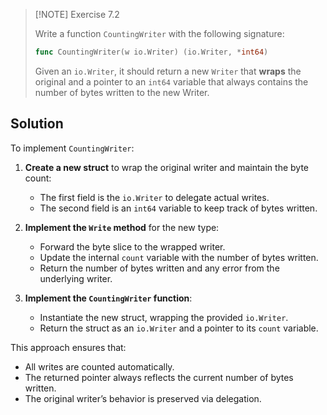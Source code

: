 > [!NOTE] Exercise 7.2
> 
> Write a function `CountingWriter` with the following signature:
>
> ```go
> func CountingWriter(w io.Writer) (io.Writer, *int64)
> ```
>
> Given an `io.Writer`, it should return a new `Writer` that **wraps** the original and a pointer to an `int64` variable that always contains the number of bytes written to the new Writer.

## Solution

To implement `CountingWriter`:

1. **Create a new struct** to wrap the original writer and maintain the byte count:

   - The first field is the `io.Writer` to delegate actual writes.
   - The second field is an `int64` variable to keep track of bytes written.

2. **Implement the `Write` method** for the new type:

   - Forward the byte slice to the wrapped writer.
   - Update the internal `count` variable with the number of bytes written.
   - Return the number of bytes written and any error from the underlying writer.

3. **Implement the `CountingWriter` function**:

   - Instantiate the new struct, wrapping the provided `io.Writer`.
   - Return the struct as an `io.Writer` and a pointer to its `count` variable.

This approach ensures that:

- All writes are counted automatically.
- The returned pointer always reflects the current number of bytes written.
- The original writer’s behavior is preserved via delegation.